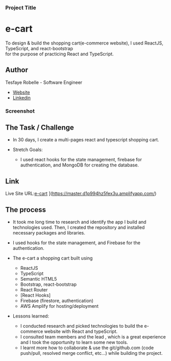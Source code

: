 ### Project Title

# e-cart

To design & build the shopping cart(e-commerce website), I used ReactJS, TypeScript, and react-bootstrap <br /> for the purpose of practicing React and TypeScript.

## Author

Tesfaye Robelle - Software Engineer

- [Website](https://github.com/tdebella)
- [Linkedin](https://www.linkedin.com/in/tesfaye-robelle-4a2b7921a/)

### Screenshot

## The Task / Challenge

- In 30 days, I create a multi-pages react and typescript shopping cart.

- Stretch Goals:

  - I used react hooks for the state management, firebase for authentication, and MongoDB for creating the database.

## Link

Live Site URL:[e-cart]() ](https://master.d1p994hz5fex3u.amplifyapp.com/)

## The process

- It took me long time to research and identify the app I build and technologies used. Then, I created the repository and installed necessary packages and libraries. <br/>

- I used hooks for the state management, and Firebase for the authentication.

- The e-cart a shopping cart built using

  - ReactJS
  - TypeScript
  - Semantic HTML5
  - Bootstrap, react-bootstrap
  - React Router
  - [React Hooks]
  - Firebase (firestore, authentication)
  - AWS Amplify for hosting/deployment

- Lessons learned:
  - I conducted research and picked technologies to build the e-commerce website with React and typeScript.
  - I consulted team members and the lead , which is a great experience and I took the opportunity to learn some new tools.
  - I learnt more how to collaborate & use the git/github.com (code push/pull, resolved merge conflict, etc...) while building the project.
